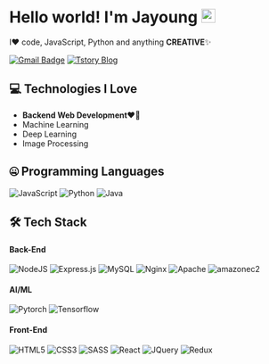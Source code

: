 
# Hello world! I'm Jayoung <img src="https://media.giphy.com/media/hvRJCLFzcasrR4ia7z/giphy.gif" width="25">

I❤️ code, JavaScript, Python and anything **CREATIVE**✨

[![Gmail Badge](https://img.shields.io/badge/-wjsrnr20@gmail.com-c14438?style=flat-square&logo=Gmail&logoColor=white&link=mailto:wjsrnr20@gmail.com)](mailto:wjsrnr20@gmail.com) [![Tstory Blog](https://img.shields.io/badge/-jayoung977.tistory.com-c14438?style=flat-square&logo=tistory&link=https://jayoung977.tistory.com/)](https://jayoung977.tistory.com/)



## 💻 Technologies I Love

- <b>Backend Web Development❤️‍🔥</b>
- Machine Learning
- Deep Learning
- Image Processing


## 🤐 Programming Languages
<img alt="JavaScript" src="https://img.shields.io/badge/javascript%20-%23323330.svg?&style=for-the-badge&logo=javascript&logoColor=%23F7DF1E"/> <img alt="Python" src="https://img.shields.io/badge/python%20-%2314354C.svg?&style=for-the-badge&logo=python&logoColor=white"/> <img alt="Java" src="https://img.shields.io/badge/Java-007396?style=for-the-badge&logo=Java&logoColor=white"/> 

## 🛠 Tech Stack 
#### Back-End
![NodeJS](https://img.shields.io/badge/node.js-6DA55F?style=for-the-badge&logo=node.js&logoColor=white) 
![Express.js](https://img.shields.io/badge/express.js-%23404d59.svg?style=for-the-badge&logo=express&logoColor=%2361DAFB)
![MySQL](https://img.shields.io/badge/mysql-4479A1?style=for-the-badge&logo=mysql&logoColor=white)
![Nginx](https://img.shields.io/badge/nginx-green?style=for-the-badge&logo=nginx&logoColor=white)
![Apache](https://img.shields.io/badge/apache-red?style=for-the-badge&logo=apache&logoColor=white)
![amazonec2](https://img.shields.io/badge/amazonec2-FF9900?style=for-the-badge&logo=amazonec2&logoColor=white)
#### AI/ML
![Pytorch](https://img.shields.io/badge/pytorch-EE4C2C?style=for-the-badge&logo=pytorch&logoColor=white) 
![Tensorflow](https://img.shields.io/badge/tensorflow-FF6F00?style=for-the-badge&logo=tensorflow&logoColor=white)
#### Front-End
![HTML5](https://img.shields.io/badge/html5-%23E34F26.svg?style=for-the-badge&logo=html5&logoColor=white) 
![CSS3](https://img.shields.io/badge/css3-%231572B6.svg?style=for-the-badge&logo=css3&logoColor=white) 
![SASS](https://img.shields.io/badge/SASS-hotpink.svg?style=for-the-badge&logo=SASS&logoColor=white) 
![React](https://img.shields.io/badge/react-%2320232a.svg?style=for-the-badge&logo=react&logoColor=%2361DAFB) 
![JQuery](https://img.shields.io/badge/jquery-0769AD.svg?style=for-the-badge&logo=jquery&logoColor=white)
![Redux](https://img.shields.io/badge/redux--toolkit-%23593d88.svg?style=for-the-badge&logo=redux&logoColor=white) 


<!-- ## 🖇️ Tools 
![github](https://img.shields.io/badge/github-181717.svg?style=for-the-badge&logo=github&logoColor=white) 
![visualstudiocode](https://img.shields.io/badge/visualstudiocode-007ACC.svg?style=for-the-badge&logo=visualstudiocode&logoColor=white)  -->
<!-- 
## ⭐️ Currently Studying & Interested In
![TypeScript](https://img.shields.io/badge/typescript-%23007ACC.svg?style=for-the-badge&logo=typescript&logoColor=white)
![Next JS](https://img.shields.io/badge/Next-black?style=for-the-badge&logo=next.js&logoColor=white) 
![PHP](https://img.shields.io/badge/php-%23777BB4.svg?&style=for-the-badge&logo=php&logoColor=white) 
![GraphQL](https://img.shields.io/badge/GraphQL-E10098?style=for-the-badge&logo=GraphQL&logoColor=white)
![MongoDB](https://img.shields.io/badge/MongoDB-%234ea94b.svg?style=for-the-badge&logo=mongodb&logoColor=white)

## 📘 Bio

- 포스코 X 코딩온 부트캠프 (2023/02 ~ 2023/05)
- 연세대학교 CONNECT_AI 연구센터 인턴 연구원 및 석사 1학기 재학 (2022/01 ~ 2023/02, 2021/06 ~ 2021/08)
- 가천대학교 의용생체공학과(주)/바이오 인공지능학과(부) 졸업 (2022/02)
- (주) 제이엘케이 인턴 재직 (2021/08 ~ 2021/12)
- 가천대학교 의과대학 의공학교실 학부생 연구원 (2020/02 ~ 2021/04)
- ⚙️ I love to create creative API development.
- 💬 I love to talking about solution business. Don't hesitate to contact me.



## 🙋🏻 Mentoring Programs

- NVIDIA MONAI bootcamp 멘토 (2022/11) -->

<!-- ![My github status](https://github-readme-stats.vercel.app/api?username=jayoung977&show_icons=true&include_all_commits=true) -->
<!-- ![Top Langs](https://github-readme-stats.vercel.app/api/top-langs/?username=jayoung977&layout=compact) -->
<!--
**jayoung977/jayoung977** is a ✨ _special_ ✨ repository because its `README.md` (this file) appears on your GitHub profile.

Here are some ideas to get you started:

- 🔭 I’m currently working on ...
- 🌱 I’m currently learning ...
- 👯 I’m looking to collaborate on ...
- 🤔 I’m looking for help with ...
- 💬 Ask me about ...
- 📫 How to reach me: ...
- 😄 Pronouns: ...
- ⚡ Fun fact: ...
-->
<!-- ![Anurag's GitHub stats](https://github-readme-stats.vercel.app/api?username=jayoung977&&show_icons=true&theme=onedark) -->
<!-- [![Hits](https://hits.seeyoufarm.com/api/count/incr/badge.svg?url=https%3A%2F%2Fgithub.com%2Fjayoung977&count_bg=%2379C83D&title_bg=%23555555&icon=&icon_color=%23E7E7E7&title=hits&edge_flat=false)](https://hits.seeyoufarm.com) -->
